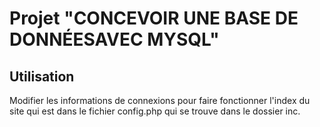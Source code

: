 # Projet "CONCEVOIR UNE BASE DE DONNÉESAVEC MYSQL"

## Utilisation

Modifier les informations de connexions pour faire fonctionner l'index du site qui est dans le fichier config.php qui se trouve dans le dossier inc.
